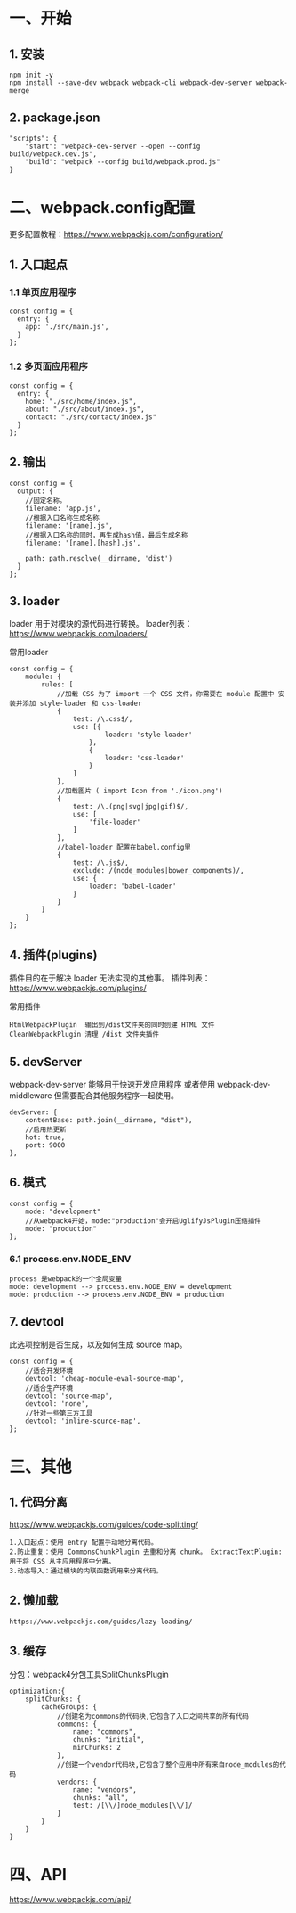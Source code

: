 # 一、开始
## 1. 安装
```
npm init -y
npm install --save-dev webpack webpack-cli webpack-dev-server webpack-merge
```
## 2. package.json
```
"scripts": {
    "start": "webpack-dev-server --open --config build/webpack.dev.js",
    "build": "webpack --config build/webpack.prod.js"
}
```

# 二、webpack.config配置
更多配置教程：https://www.webpackjs.com/configuration/
## 1. 入口起点
### 1.1 单页应用程序
```
const config = {
  entry: {
    app: './src/main.js',
  }
};
```
### 1.2 多页面应用程序
```
const config = {
  entry: {
    home: "./src/home/index.js",
    about: "./src/about/index.js",
    contact: "./src/contact/index.js"
  }
};
```
## 2. 输出
```
const config = {
  output: {
    //固定名称。
    filename: 'app.js',
    //根据入口名称生成名称
    filename: '[name].js',
    //根据入口名称的同时，再生成hash值，最后生成名称
    filename: '[name].[hash].js',

    path: path.resolve(__dirname, 'dist')
  }
};
```
## 3. loader
loader 用于对模块的源代码进行转换。
loader列表：https://www.webpackjs.com/loaders/

常用loader
```
const config = {
    module: {
        rules: [
            //加载 CSS 为了 import 一个 CSS 文件，你需要在 module 配置中 安装并添加 style-loader 和 css-loader
            {
                test: /\.css$/,
                use: [{
                        loader: 'style-loader'
                    },
                    {
                        loader: 'css-loader'
                    }
                ]
            },
            //加载图片 ( import Icon from './icon.png')
            {
                test: /\.(png|svg|jpg|gif)$/,
                use: [
                    'file-loader'
                ]
            },
            //babel-loader 配置在babel.config里
            {
                test: /\.js$/,
                exclude: /(node_modules|bower_components)/,
                use: {
                    loader: 'babel-loader'
                }
            }
        ]
    }
};
```
## 4. 插件(plugins)
插件目的在于解决 loader 无法实现的其他事。
插件列表：https://www.webpackjs.com/plugins/

常用插件
```
HtmlWebpackPlugin  输出到/dist文件夹的同时创建 HTML 文件
CleanWebpackPlugin 清理 /dist 文件夹插件
```
## 5. devServer
webpack-dev-server 能够用于快速开发应用程序 或者使用 webpack-dev-middleware 但需要配合其他服务程序一起使用。
```
devServer: {
    contentBase: path.join(__dirname, "dist"),
    //启用热更新
    hot: true,
    port: 9000
},
```
## 6. 模式
```
const config = {
    mode: "development" 
    //从webpack4开始，mode:"production"会开启UglifyJsPlugin压缩插件
    mode: "production"  
};
```
### 6.1 process.env.NODE_ENV
```
process 是webpack的一个全局变量 
mode: development --> process.env.NODE_ENV = development
mode: production --> process.env.NODE_ENV = production
```
## 7. devtool
此选项控制是否生成，以及如何生成 source map。
```
const config = {
    //适合开发环境
    devtool: 'cheap-module-eval-source-map',
    //适合生产环境
    devtool: 'source-map',
    devtool: 'none',
    //针对一些第三方工具
    devtool: 'inline-source-map',
};
```

# 三、其他
## 1. 代码分离
https://www.webpackjs.com/guides/code-splitting/
```
1.入口起点：使用 entry 配置手动地分离代码。
2.防止重复：使用 CommonsChunkPlugin 去重和分离 chunk。 ExtractTextPlugin: 用于将 CSS 从主应用程序中分离。
3.动态导入：通过模块的内联函数调用来分离代码。
```
## 2. 懒加载
```
https://www.webpackjs.com/guides/lazy-loading/
```
## 3. 缓存
分包：webpack4分包工具SplitChunksPlugin
```
optimization:{
    splitChunks: {
        cacheGroups: {
            //创建名为commons的代码块,它包含了入口之间共享的所有代码
            commons: {
                name: "commons",
                chunks: "initial",
                minChunks: 2
            },
            //创建一个vendor代码块,它包含了整个应用中所有来自node_modules的代码
            vendors: {
                name: "vendors",
                chunks: "all",
                test: /[\\/]node_modules[\\/]/
            }
        }
    }
}
```

# 四、API
https://www.webpackjs.com/api/
